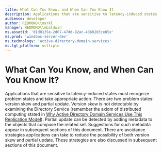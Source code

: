 ```yaml
---
title: What Can You Know, and When Can You Know It
description: Applications that are sensitive to latency-induced states must recognize problem states and take appropriate action.
audience: developer
author: REDMOND\\markl
manager: REDMOND\\mbaldwin
ms.assetid: 'd1d0135e-2d67-47dd-82ac-4869203ce85e'
ms.prod: 'windows-server-dev'
ms.technology: 'active-directory-domain-services'
ms.tgt_platform: multiple
---
```


# What Can You Know, and When Can You Know It?

Applications that are sensitive to latency-induced states must recognize problem states and take appropriate action. There are two problem states: version skew and partial update. Version skew is not detectable by examining the Directory Service (remember the axiom of distributed computing stated in [Why Active Directory Domain Services Use This Replication Model](why-active-directory-domain-services-uses-this-replication-model.md)). Partial update can be detected by adding metadata to the objects that compose the related set. Suggestions for such metadata appear in subsequent sections of this document. There are avoidance strategies applications can take to reduce the possibility of both version skew and partial update. These strategies are also discussed in subsequent sections of this document.

 

 




